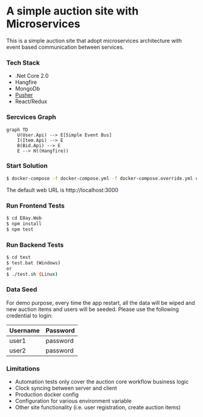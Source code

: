 # A simple auction site with Microservices 
This is a simple auction site that adopt microservices architecture with event based communication between services. 

### Tech Stack
- .Net Core 2.0
- Hangfire
- MongoDb
- [Pusher](https://pusher.com/)
- React/Redux

### Sercvices Graph
```mermaid
graph TD
	U(User.Api) --> E[Simple Event Bus]
	I(Item.Api) --> E
	B(Bid.Api) --> E
	E --> H((Hangfire))
```

### Start Solution
```sh
$ docker-compose -f docker-compose.yml -f docker-compose.override.yml up
```
The default web URL is http://localhost:3000

### Run Frontend Tests 
```sh
$ cd E8ay.Web
$ npm install
$ npm test
```

### Run Backend Tests 
```sh
$ cd test
$ test.bat (Windows)
or
$ ./test.sh (Linux)
```
### Data Seed
For demo purpose, every time the app restart, all the data will be wiped and new auction items and users will be seeded.
Please use the following credential to login:

| Username | Password |
|----------|----------|
| user1    | password |
| user2    | password |


### Limitations
- Automation tests only cover the auction core workflow business logic
- Clock syncing between server and client
- Production docker config
- Configuration for various environment variable
- Other site functionality (i.e. user registration, create auction items)